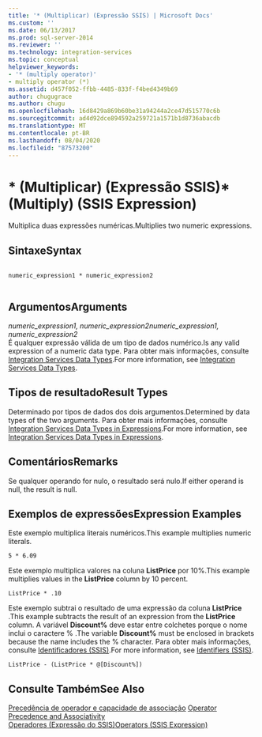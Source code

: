 ```yaml
---
title: '* (Multiplicar) (Expressão SSIS) | Microsoft Docs'
ms.custom: ''
ms.date: 06/13/2017
ms.prod: sql-server-2014
ms.reviewer: ''
ms.technology: integration-services
ms.topic: conceptual
helpviewer_keywords:
- '* (multiply operator)'
- multiply operator (*)
ms.assetid: d457f052-ffbb-4485-833f-f4bed4349b69
author: chugugrace
ms.author: chugu
ms.openlocfilehash: 16d8429a869b60be31a94244a2ce47d515770c6b
ms.sourcegitcommit: ad4d92dce894592a259721a1571b1d8736abacdb
ms.translationtype: MT
ms.contentlocale: pt-BR
ms.lasthandoff: 08/04/2020
ms.locfileid: "87573200"
---
```

# <a name="-multiply-ssis-expression"></a><span data-ttu-id="71acc-102">\* (Multiplicar) (Expressão SSIS)</span><span class="sxs-lookup"><span data-stu-id="71acc-102">\* (Multiply) (SSIS Expression)</span></span>
  <span data-ttu-id="71acc-103">Multiplica duas expressões numéricas.</span><span class="sxs-lookup"><span data-stu-id="71acc-103">Multiplies two numeric expressions.</span></span>  
  
## <a name="syntax"></a><span data-ttu-id="71acc-104">Sintaxe</span><span class="sxs-lookup"><span data-stu-id="71acc-104">Syntax</span></span>  
  
```  
  
numeric_expression1 * numeric_expression2  
  
```  
  
## <a name="arguments"></a><span data-ttu-id="71acc-105">Argumentos</span><span class="sxs-lookup"><span data-stu-id="71acc-105">Arguments</span></span>  
 <span data-ttu-id="71acc-106">*numeric_expression1, numeric_expression2*</span><span class="sxs-lookup"><span data-stu-id="71acc-106">*numeric_expression1, numeric_expression2*</span></span>  
 <span data-ttu-id="71acc-107">É qualquer expressão válida de um tipo de dados numérico.</span><span class="sxs-lookup"><span data-stu-id="71acc-107">Is any valid expression of a numeric data type.</span></span> <span data-ttu-id="71acc-108">Para obter mais informações, consulte [Integration Services Data Types](../data-flow/integration-services-data-types.md).</span><span class="sxs-lookup"><span data-stu-id="71acc-108">For more information, see [Integration Services Data Types](../data-flow/integration-services-data-types.md).</span></span>  
  
## <a name="result-types"></a><span data-ttu-id="71acc-109">Tipos de resultado</span><span class="sxs-lookup"><span data-stu-id="71acc-109">Result Types</span></span>  
 <span data-ttu-id="71acc-110">Determinado por tipos de dados dos dois argumentos.</span><span class="sxs-lookup"><span data-stu-id="71acc-110">Determined by data types of the two arguments.</span></span> <span data-ttu-id="71acc-111">Para obter mais informações, consulte [Integration Services Data Types in Expressions](integration-services-data-types-in-expressions.md).</span><span class="sxs-lookup"><span data-stu-id="71acc-111">For more information, see [Integration Services Data Types in Expressions](integration-services-data-types-in-expressions.md).</span></span>  
  
## <a name="remarks"></a><span data-ttu-id="71acc-112">Comentários</span><span class="sxs-lookup"><span data-stu-id="71acc-112">Remarks</span></span>  
 <span data-ttu-id="71acc-113">Se qualquer operando for nulo, o resultado será nulo.</span><span class="sxs-lookup"><span data-stu-id="71acc-113">If either operand is null, the result is null.</span></span>  
  
## <a name="expression-examples"></a><span data-ttu-id="71acc-114">Exemplos de expressões</span><span class="sxs-lookup"><span data-stu-id="71acc-114">Expression Examples</span></span>  
 <span data-ttu-id="71acc-115">Este exemplo multiplica literais numéricos.</span><span class="sxs-lookup"><span data-stu-id="71acc-115">This example multiplies numeric literals.</span></span>  
  
```  
5 * 6.09  
```  
  
 <span data-ttu-id="71acc-116">Este exemplo multiplica valores na coluna **ListPrice** por 10%.</span><span class="sxs-lookup"><span data-stu-id="71acc-116">This example multiplies values in the **ListPrice** column by 10 percent.</span></span>  
  
```  
ListPrice * .10  
```  
  
 <span data-ttu-id="71acc-117">Este exemplo subtrai o resultado de uma expressão da coluna **ListPrice** .</span><span class="sxs-lookup"><span data-stu-id="71acc-117">This example subtracts the result of an expression from the **ListPrice** column.</span></span> <span data-ttu-id="71acc-118">A variável **Discount%** deve estar entre colchetes porque o nome inclui o caractere % .</span><span class="sxs-lookup"><span data-stu-id="71acc-118">The variable **Discount%** must be enclosed in brackets because the name includes the % character.</span></span> <span data-ttu-id="71acc-119">Para obter mais informações, consulte [Identificadores &#40;SSIS&#41;](identifiers-ssis.md).</span><span class="sxs-lookup"><span data-stu-id="71acc-119">For more information, see [Identifiers &#40;SSIS&#41;](identifiers-ssis.md).</span></span>  
  
```  
ListPrice - (ListPrice * @[Discount%])  
```  
  
## <a name="see-also"></a><span data-ttu-id="71acc-120">Consulte Também</span><span class="sxs-lookup"><span data-stu-id="71acc-120">See Also</span></span>  
 <span data-ttu-id="71acc-121">[Precedência de operador e capacidade de associação](operator-precedence-and-associativity.md) </span><span class="sxs-lookup"><span data-stu-id="71acc-121">[Operator Precedence and Associativity](operator-precedence-and-associativity.md) </span></span>  
 [<span data-ttu-id="71acc-122">Operadores &#40;Expressão do SSIS&#41;</span><span class="sxs-lookup"><span data-stu-id="71acc-122">Operators &#40;SSIS Expression&#41;</span></span>](operators-ssis-expression.md)  
  
  
